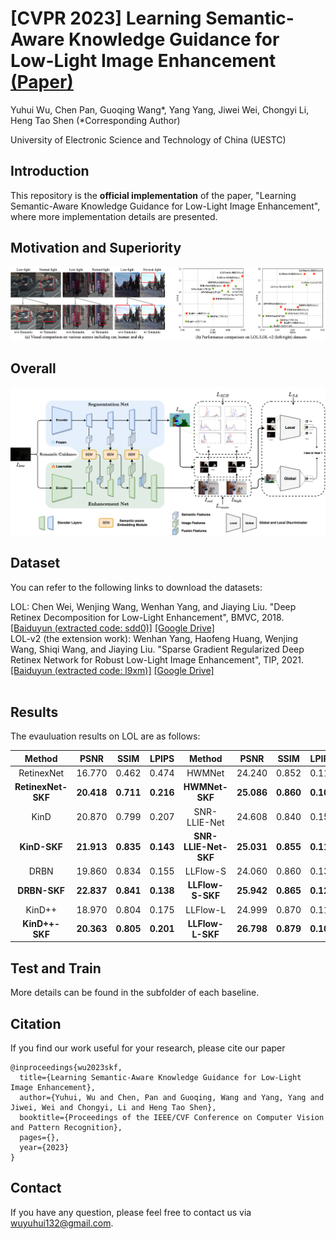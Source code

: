 # [CVPR 2023] Learning Semantic-Aware Knowledge Guidance for Low-Light Image Enhancement [(Paper)](https://arxiv.org/abs/2304.07039)

Yuhui Wu, Chen Pan, Guoqing Wang*, Yang Yang, Jiwei Wei, Chongyi Li, Heng Tao Shen
(*Corresponding Author)

University of Electronic Science and Technology of China (UESTC)

## Introduction

This repository is the **official implementation** of the paper, "Learning Semantic-Aware Knowledge Guidance for Low-Light Image Enhancement", where more implementation details are presented.

## Motivation and Superiority
![MotiSupe](images/Motivation.png)

## Overall
![Framework](images/framework.png)

## Dataset
You can refer to the following links to download the datasets:

LOL: Chen Wei, Wenjing Wang, Wenhan Yang, and Jiaying Liu. "Deep Retinex Decomposition for Low-Light Enhancement", BMVC, 2018. [[Baiduyun (extracted code: sdd0)]](https://pan.baidu.com/s/1spt0kYU3OqsQSND-be4UaA) [[Google Drive]](https://drive.google.com/file/d/18bs_mAREhLipaM2qvhxs7u7ff2VSHet2/view?usp=sharing) <br>
LOL-v2 (the extension work): Wenhan Yang, Haofeng Huang, Wenjing Wang, Shiqi Wang, and Jiaying Liu. "Sparse Gradient Regularized Deep Retinex Network for Robust Low-Light Image Enhancement", TIP, 2021. [[Baiduyun (extracted code: l9xm)]](https://pan.baidu.com/s/1U9ePTfeLlnEbr5dtI1tm5g) [[Google Drive]](https://drive.google.com/file/d/1dzuLCk9_gE2bFF222n3-7GVUlSVHpMYC/view?usp=sharing) <br> <br>

## Results
The evauluation results on LOL are as follows:

| Method | PSNR | SSIM | LPIPS | Method | PSNR | SSIM | LPIPS |
| :--: | :--: | :--: | :--: | :--: | :--: | :--: | :--: |
| RetinexNet         | 16.770 | 0.462 | 0.474 | HWMNet               | 24.240 | 0.852 | 0.114 |
| **RetinexNet-SKF** | **20.418** | **0.711** | **0.216** | **HWMNet-SKF**       | **25.086** | **0.860** | **0.108** |
| KinD               | 20.870 | 0.799 | 0.207 | SNR-LLIE-Net         | 24.608 | 0.840 | 0.151 |
| **KinD-SKF**       | **21.913** | **0.835** | **0.143** | **SNR-LLIE-Net-SKF** | **25.031** | **0.855** | **0.113** |
| DRBN               | 19.860 | 0.834 | 0.155 | LLFlow-S             | 24.060 | 0.860 | 0.136 |
| **DRBN-SKF**       | **22.837** | **0.841** | **0.138** | **LLFlow-S-SKF**     | **25.942** | **0.865** | **0.125** |
| KinD++             | 18.970 | 0.804 | 0.175 | LLFlow-L             | 24.999 | 0.870 | 0.117 |
| **KinD++-SKF**     | **20.363** | **0.805** | **0.201** | **LLFlow-L-SKF**     | **26.798** | **0.879** | **0.105** |
 

## Test and Train
More details can be found in the subfolder of each baseline.

## Citation
If you find our work useful for your research, please cite our paper
```
@inproceedings{wu2023skf,
  title={Learning Semantic-Aware Knowledge Guidance for Low-Light Image Enhancement},
  author={Yuhui, Wu and Chen, Pan and Guoqing, Wang and Yang, Yang and Jiwei, Wei and Chongyi, Li and Heng Tao Shen},
  booktitle={Proceedings of the IEEE/CVF Conference on Computer Vision and Pattern Recognition},
  pages={},
  year={2023}
}
```
## Contact
If you have any question, please feel free to contact us via wuyuhui132@gmail.com.
